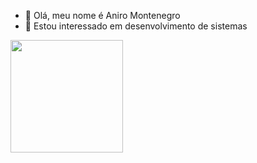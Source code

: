 - 👋 Olá, meu nome é Aniro Montenegro
- 👀 Estou interessado em desenvolvimento de sistemas






<div>
 
   
  <a href= "https://github.com/Aniro-Montenegro/Aniro-Montenegro">
      <img height="180em" src="https://github-readme-stats.vercel.app/api?username=Aniro-Montenegro&show_icons=true&theme=dracula&include_all_commits-true&count_private-true"/>



   
  
</div>
